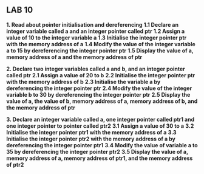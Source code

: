 ## LAB 10

**1. Read about pointer initialisation and dereferencing**
          **1.1 Declare an integer variable called a and an integer pointer called ptr**
          **1.2 Assign a value of 10 to the integer variable a**
          **1.3 Initialise the integer pointer ptr with the memory address of a**
          **1.4 Modify the value of the integer variable a to 15 by dereferencing the integer pointer ptr**
          **1.5 Display the value of a, memory address of a and the memory address of ptr**

**2. Declare two integer variables called a and b, and an integer pointer called ptr**
          **2.1 Assign a value of 20 to b**
          **2.2 Initialise the integer pointer ptr with the memory address of b**
          **2.3 Initialise the variable a by dereferencing the integer pointer ptr**
          **2.4 Modify the value of the integer variable b to 30 by dereferencing the integer pointer ptr**
          **2.5 Display the value of a, the value of b, memory address of a, memory address of b, and the memory address of ptr**

**3. Declare an integer variable called a, one integer pointer called ptr1 and one integer pointer to pointer called ptr2**
          **3.1 Assign a value of 30 to a**
          **3.2 Initialise the integer pointer ptr1 with the memory address of a**
          **3.3 Initialise the integer pointer ptr2 with the memory address of a by dereferencing the integer pointer ptr1**
          **3.4 Modify the value of variable a to 35 by dereferencing the integer pointer ptr2**
          **3.5 Display the value of a, memory address of a, memory address of ptr1, and the memory address of ptr2**
